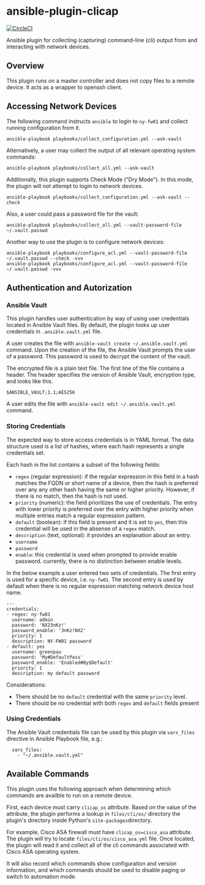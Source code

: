 # ansible-plugin-clicap

[![CircleCI](https://circleci.com/gh/greenpau/ansible-plugin-clicap.svg?style=svg)](https://circleci.com/gh/greenpau/ansible-plugin-clicap)

Ansible plugin for collecting (capturing) command-line (cli) output from
and interacting with network devices.

## Overview

This plugin runs on a master controller and does not copy files to a remote
device. It acts as a wrapper to openssh client.

## Accessing Network Devices

The following command instructs `ansible` to login to `ny-fw01` and
collect running configuration from it.

```
ansible-playbook playbooks/collect_configuration.yml --ask-vault
```

Alternatively, a user may collect the output of all relevant operating
system commands:

```
ansible-playbook playbooks/collect_all.yml --ask-vault
```

Additionally, this plugin supports Check Mode ("Dry Mode"). In this mode,
the plugin will not attempt to login to network devices.

```
ansible-playbook playbooks/collect_configuration.yml --ask-vault --check
```

Also, a user could pass a password file for the vault:

```
ansible-playbook playbooks/collect_all.yml --vault-password-file ~/.vault.passwd
```

Another way to use the plugin is to configure network devices:

```
ansible-playbook playbooks/configure_acl.yml --vault-password-file ~/.vault.passwd --check -vvv
ansible-playbook playbooks/configure_acl.yml --vault-password-file ~/.vault.passwd -vvv
```

## Authentication and Autorization

### Ansible Vault

This plugin handles user authentication by way of using user credentials located in
Ansible Vault files. By default, the plugin looks up user credentials in
`.ansible.vault.yml` file.

A user creates the file with `ansible-vault create ~/.ansible.vault.yml` command.
Upon the creation of the file, the Ansible Vault prompts the user of a password.
This password is used to decrypt the content of the vault.

The encrypted file is a plain text file. The first line of the file contains a header.
The header specifies the version of Ansible Vault, encryption type, and looks like this.

```
$ANSIBLE_VAULT;1.1;AES256
```

A user edits the file with `ansible-vault edit ~/.ansible.vault.yml` command.

### Storing Credentials

The expected way to store access credentials is in YAML format. The data structure
used is a list of hashes, where each hash represents a single credentials set.

Each hash in the list contains a subset of the following fields:

- `regex` (regular expression): if the regular expression in this field in a hash
  matches the FQDN or short name of a device, then the hash is preferred over any
  any other hash having the same or higher priority. However, if there is no match,
  then the hash is not used.
- `priority` (numeric): the field prioritizes the use of credentials. The entry with
  lower priority is preferred over the entry with higher priority when multiple entries
  match a regular expression pattern.
- `default` (boolean): if this field is present and it is set to `yes`, then this
  credential will be used in the absense of a `regex` match.
- `description` (text, optional): it provides an explanation about an entry.
- `username`
- `password`
- `enable`: this credential is used when prompted to provide enable password.
  currently, there is no distinction between enable levels.

In the below example a user entered two sets of credentials. The first entry is used
for a specific device, i.e. `ny-fw01`. The second entry is used by default when there
is no regular expression matching network device host name.

```
---
credentials:
- regex: ny-fw01
  username: admin
  password: 'NX23nKz!'
  password_enable: '3nKz!NX2'
  priority: 1
  description: NY-FW01 password
- default: yes
  username: greenpau
  password: 'My#DefaultPass'
  password_enable: 'Enabled#By$Default'
  priority: 1
  description: my default password
```

Considerations:

* There should be no `default` credential with the same `priority` level.
* There should be no credential with both `regex` and `default` fields present

### Using Credentials

The Ansible Vault credentials file can be used by this plugin via `vars_files`
directive in Ansible Playbook file, e.g.:

```
  vars_files:
    - "~/.ansible.vault.yml"
```


## Available Commands

This plugin uses the following approach when determining which commands are
availble to run on a remote device.

First, each device must carry `clicap_os` attribute. Based on the value of
the attribute, the plugin performs a lookup in `files/cli/os/` directory
the plugin's directory inside Python's `site-packages`directory.

For example, Cisco ASA firewall must have `clicap_os=cisco_asa` attribute.
The plugin will try to locate `files/cli/os/cisco_asa.yml` file. Once
located, the plugin will read it and collect all of the cli commands
associated with Cisco ASA operating system.

It will also record which commands show configuration and version
information, and which commands should be used to disable paging or
switch to automation mode.

